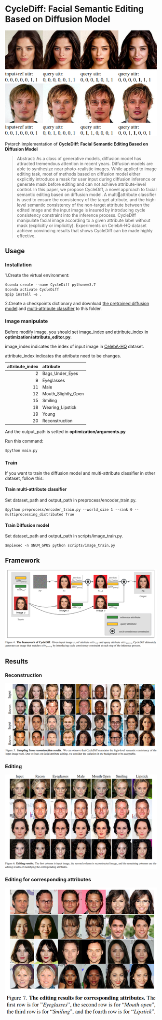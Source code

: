 # CycleDiff: Facial Semantic Editing Based on Diffusion Model

![image](images/figure1.png)

Pytorch implementation of **CycleDiff: Facial Semantic Editing Based on Diffusion Model**


> Abstract: As a class of generative models, diffusion model has attracted tremendous attention in recent years. Diffusion
models are able to synthesize near photo-realistic images. While applied to image editing task, most of methods based
on diffusion model either explicitly introduce a mask for user input during diffusion inference or generate mask before editing and can not achieve attribute-level control. In this paper, we propose CycleDiff, a novel approach to facial semantic editing based on diffusion model. A multiattribute classifier is used to ensure the consistency of the
target attribute, and the high-level semantic consistency of the non-target attribute between the edited image and the
input image is insured by introducing cycle consistency constraint into the inference process. CycleDiff manipulate facial image according to a given attribute label without
mask (explicitly or implicitly). Experiments on CelebA-HQ dataset achieve convincing results that shows CycleDiff can be made highly effective.


## Usage
### Installation
 1.Create the virtual environment:
```
$conda create --name CycleDiff python==3.7
$conda activate CycleDiff
$pip install -e .
```
 2.Create a checkpoints dictionary and download [the pretrained diffusion model]() and [multi-attribute classifier]() to this folder.

### Image manipulate
Before modify image, you should set image_index and attribute_index in **optimization/attribute_editor.py**.

image_index indicates the index of input image in [CelebA-HQ](https://mmlab.ie.cuhk.edu.hk/projects/CelebA.html) dataset.

attribute_index indicates the attribute need to be changes.

| attribute_index | attribute           |
| --------------: | :------------------ |
| 2               | Bags_Under_Eyes     |
| 9               | Eyeglasses          |
| 11              | Male                |
| 12              | Mouth_Slightly_Open |
| 15              | Smiling             |
| 18              | Wearing_Lipstick    |
| 19              | Young               |
| 20              | Reconstruction      |

And the output_path is setted in **optimization/arguments.py**

Run this command:
```
$python main.py
```

### Train
If you want to train the diffusion model and multi-attribute classifier in other dataset, follow this:

#### Train multi-attribute classifier
Set dataset_path and output_path in preprocess/encoder_train.py.
```
$python preprocess/encoder_train.py --world_size 1 --rank 0 --multiprocessing_distributed True
```

#### Train Diffusion model
Set dataset_path and output_path in scripts/image_train.py.
```
$mpiexec -n $NUM_GPUS python scripts/image_train.py
```

## Framework
![image](images/framework.png)


## Results

### Reconstruction
![image](images/reconstruction.png)

### Editing
![image](images/editing.png)

### Editing for corresponding attributes
![image](images/editing_corresponding_attributes.png)
